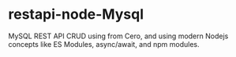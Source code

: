 # restapi-node-Mysql
MySQL REST API CRUD using from Cero, and using modern Nodejs concepts like ES Modules, async/await, and npm modules.
